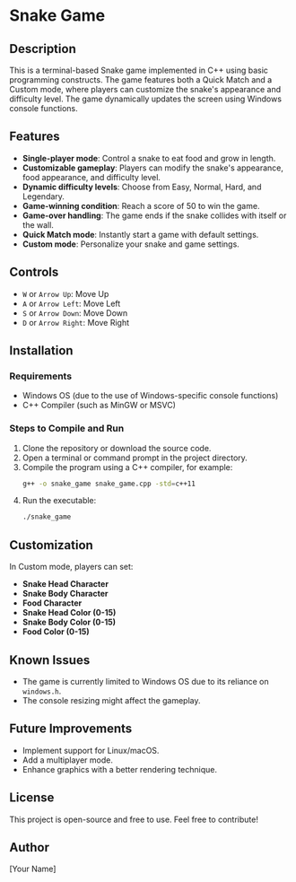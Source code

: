# Snake Game

## Description
This is a terminal-based Snake game implemented in C++ using basic programming constructs. The game features both a Quick Match and a Custom mode, where players can customize the snake's appearance and difficulty level. The game dynamically updates the screen using Windows console functions.

## Features
- **Single-player mode**: Control a snake to eat food and grow in length.
- **Customizable gameplay**: Players can modify the snake's appearance, food appearance, and difficulty level.
- **Dynamic difficulty levels**: Choose from Easy, Normal, Hard, and Legendary.
- **Game-winning condition**: Reach a score of 50 to win the game.
- **Game-over handling**: The game ends if the snake collides with itself or the wall.
- **Quick Match mode**: Instantly start a game with default settings.
- **Custom mode**: Personalize your snake and game settings.

## Controls
- `W` or `Arrow Up`: Move Up
- `A` or `Arrow Left`: Move Left
- `S` or `Arrow Down`: Move Down
- `D` or `Arrow Right`: Move Right

## Installation
### Requirements
- Windows OS (due to the use of Windows-specific console functions)
- C++ Compiler (such as MinGW or MSVC)

### Steps to Compile and Run
1. Clone the repository or download the source code.
2. Open a terminal or command prompt in the project directory.
3. Compile the program using a C++ compiler, for example:
   ```sh
   g++ -o snake_game snake_game.cpp -std=c++11
   ```
4. Run the executable:
   ```sh
   ./snake_game
   ```

## Customization
In Custom mode, players can set:
- **Snake Head Character**
- **Snake Body Character**
- **Food Character**
- **Snake Head Color (0-15)**
- **Snake Body Color (0-15)**
- **Food Color (0-15)**

## Known Issues
- The game is currently limited to Windows OS due to its reliance on `windows.h`.
- The console resizing might affect the gameplay.

## Future Improvements
- Implement support for Linux/macOS.
- Add a multiplayer mode.
- Enhance graphics with a better rendering technique.

## License
This project is open-source and free to use. Feel free to contribute!

## Author
[Your Name]


